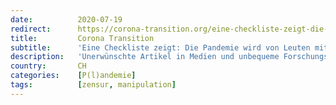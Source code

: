 ```yaml
---
date:          2020-07-19
redirect:      https://corona-transition.org/eine-checkliste-zeigt-die-pandemie-wird-von-leuten-mit-sektenmentalitat
title:         Corona Transition
subtitle:      'Eine Checkliste zeigt: Die Pandemie wird von Leuten mit Sektenmentalität verwaltet'
description:   'Unerwünschte Artikel in Medien und unbequeme Forschungsarbeiten werden oft aus dem Netz entfernt oder lächerlich gemacht und so einer breiten und (...)'
country:       CH
categories:    [P(l)andemie]
tags:          [zensur, manipulation]
---
```

